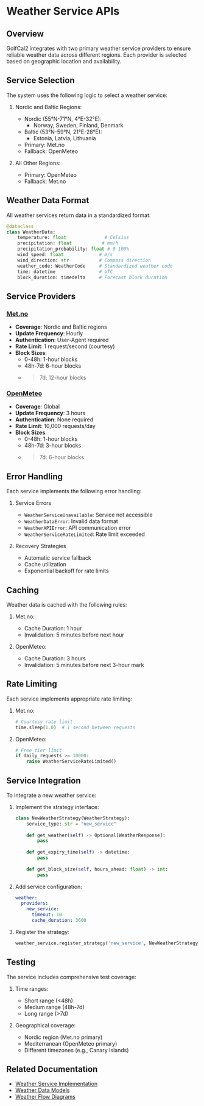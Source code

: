 # Weather Service APIs

## Overview

GolfCal2 integrates with two primary weather service providers to ensure reliable weather data across different regions. Each provider is selected based on geographic location and availability.

## Service Selection

The system uses the following logic to select a weather service:

1. Nordic and Baltic Regions:
   - Nordic (55°N-71°N, 4°E-32°E):
     - Norway, Sweden, Finland, Denmark
   - Baltic (53°N-59°N, 21°E-28°E):
     - Estonia, Latvia, Lithuania
   - Primary: Met.no
   - Fallback: OpenMeteo

2. All Other Regions:
   - Primary: OpenMeteo
   - Fallback: Met.no

## Weather Data Format

All weather services return data in a standardized format:

```python
@dataclass
class WeatherData:
    temperature: float              # Celsius
    precipitation: float           # mm/h
    precipitation_probability: float # 0-100%
    wind_speed: float             # m/s
    wind_direction: str           # Compass direction
    weather_code: WeatherCode     # Standardized weather code
    time: datetime                # UTC
    block_duration: timedelta     # Forecast block duration
```

## Service Providers

### [Met.no](met.md)
- **Coverage**: Nordic and Baltic regions
- **Update Frequency**: Hourly
- **Authentication**: User-Agent required
- **Rate Limit**: 1 request/second (courtesy)
- **Block Sizes**:
  - 0-48h: 1-hour blocks
  - 48h-7d: 6-hour blocks
  - >7d: 12-hour blocks

### [OpenMeteo](openmeteo.md)
- **Coverage**: Global
- **Update Frequency**: 3 hours
- **Authentication**: None required
- **Rate Limit**: 10,000 requests/day
- **Block Sizes**:
  - 0-48h: 1-hour blocks
  - 48h-7d: 3-hour blocks
  - >7d: 6-hour blocks

## Error Handling

Each service implements the following error handling:

1. Service Errors
   - `WeatherServiceUnavailable`: Service not accessible
   - `WeatherDataError`: Invalid data format
   - `WeatherAPIError`: API communication error
   - `WeatherServiceRateLimited`: Rate limit exceeded

2. Recovery Strategies
   - Automatic service fallback
   - Cache utilization
   - Exponential backoff for rate limits

## Caching

Weather data is cached with the following rules:

1. Met.no:
   - Cache Duration: 1 hour
   - Invalidation: 5 minutes before next hour

2. OpenMeteo:
   - Cache Duration: 3 hours
   - Invalidation: 5 minutes before next 3-hour mark

## Rate Limiting

Each service implements appropriate rate limiting:

1. Met.no:
   ```python
   # Courtesy rate limit
   time.sleep(1.0)  # 1 second between requests
   ```

2. OpenMeteo:
   ```python
   # Free tier limit
   if daily_requests >= 10000:
       raise WeatherServiceRateLimited()
   ```

## Service Integration

To integrate a new weather service:

1. Implement the strategy interface:
   ```python
   class NewWeatherStrategy(WeatherStrategy):
       service_type: str = "new_service"
       
       def get_weather(self) -> Optional[WeatherResponse]:
           pass
       
       def get_expiry_time(self) -> datetime:
           pass
       
       def get_block_size(self, hours_ahead: float) -> int:
           pass
   ```

2. Add service configuration:
   ```yaml
   weather:
     providers:
       new_service:
         timeout: 10
         cache_duration: 3600
   ```

3. Register the strategy:
   ```python
   weather_service.register_strategy('new_service', NewWeatherStrategy)
   ```

## Testing

The service includes comprehensive test coverage:

1. Time ranges:
   - Short range (<48h)
   - Medium range (48h-7d)
   - Long range (>7d)

2. Geographical coverage:
   - Nordic region (Met.no primary)
   - Mediterranean (OpenMeteo primary)
   - Different timezones (e.g., Canary Islands)

## Related Documentation

- [Weather Service Implementation](../../services/weather/README.md)
- [Weather Data Models](../../services/weather/data-models.md)
- [Weather Flow Diagrams](../../services/weather/diagrams/weather_flow.md) 